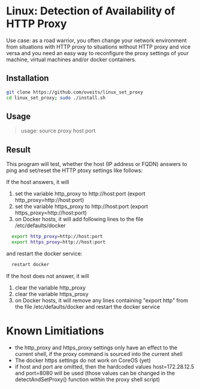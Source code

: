 # Linux: Detection of Availability of HTTP Proxy
Use case: as a road warrior, you often change your network environment from situations with HTTP proxy to situations without HTTP proxy and vice versa and you need an easy way to reconfigure the proxy settings of your machine, virtual machines and/or docker containers.

## Installation

```bash
git clone https://github.com/oveits/linux_set_proxy
cd linux_set_proxy; sudo ./install.sh
```

## Usage

> usage: source proxy host port 

## Result
This program will test, whether the host (IP address or FQDN) answers to ping and set/reset the HTTP ptoxy settings like follows:

If the host answers, it will
  1. set the variable http_proxy to http://host:port (export http_proxy=http://host:port)
  2. set the variable https_proxy to http://host:port (export https_proxy=http://host:port)
  3. on Docker hosts, it will add following lines to the file /etc/defaults/docker 
```bash
  export http_proxy=http://host:port
  export https_proxy=http://host:port
```
and restart the docker service:
```bash
  restart docker
```     
     
If the host does not answer, it will
  1. clear the variable http_proxy
  2. clear the variable https_proxy
  3. on Docker hosts, it will remove any lines containing "export http" from the file /etc/defaults/docker and restart the docker service

# Known Limitiations
* the http_proxy and https_proxy settings only have an effect to the current shell, if the proxy command is sourced into the current shell
* The docker https settings do not work on CoreOS (yet)
* if host and port are omitted, then the hardcoded values host=172.28.12.5 and port=8080 will be used (those values can be changed in the detectAndSetProxy() function within the proxy shell script)

